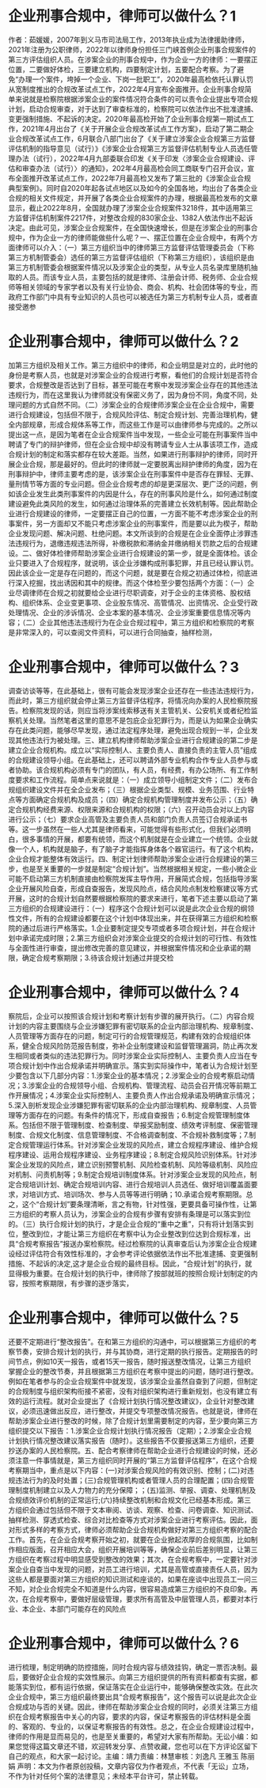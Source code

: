 # 企业刑事合规中，律师可以做什么？1

作者：茹媛媛，2007年到义马市司法局工作，2013年执业成为法律援助律师，2021年注册为公职律师，2022年以律师身份担任三门峡首例企业刑事合规案件的第三方评估组织人员。在涉案企业的刑事合规中，作为企业一方的律师：一要摆正位置，二要做好体检，三要建立机构，四要制定计划，五要配合考察。为了避免“办理一个案件，垮掉一个企业、下岗一批职工”，2020年最高检依托认罪认罚从宽制度推出的合规改革试点工作，2022年4月宣布全面推开。企业刑事合规简单来说就是检察院根据涉案企业的案件情况符合条件的可以责令企业提出专项合规计划，启动合规审查，对于达到了审查标准的，检察院可以依法作出不批准逮捕、变更强制措施、不起诉的决定。2020年最高检开始了企业刑事合规第一期试点工作，2021年4月出台了《关于开展企业合规改革试点工作方案》，启动了第二期企业合规改革试点工作，6月联合八部门出台了《关于建立涉案企业合规第三方监督评估机制的指导意见（试行）》《涉案企业合规第三方监督评估机制专业人员选任管理办法（试行），2022年4月九部委联合印发《关于印发〈涉案企业合规建设、评估和审查办法（试行）〉的通知》，202年4月最高检会同工商联专门召开会议，宣布全面推开改革试点工作，2022年7月最高检又发布了第三批的《涉案企业合规典型案例》。同时自2020年起各试点地区以及如今的全国各地，均出台了各类企业合规的相关文件规定，并开展了各类企业合规案件的办理，根据最高检发布的文章显示，截止2022年8月，全国就办理了涉案企业合规案件3218件，其中适用第三方监督评估机制案件2217件，对整改合规的830家企业、1382人依法作出不起诉决定。由此可见，涉案企业合规案件，在全国快速增长，但是在涉案企业的刑事合规中，作为企业一方的律师能做些什么呢？一、摆正位置在企业合规中，有两个方面律师可以介入：（一）第三方组织当中的律师第三方监督评估管理委员会（下称第三方机制管委会）选任的第三方监督评估组织（下称第三方组织），该组织是由第三方机制管委会根据案件情况以及涉案企业的类型，从专业人员名录库里随机抽取的人员。而该专业人员，主要包括的就是律师、注册会计师、税务师、企业合规师等相关领域的专家学者以及有关行业协会、商会、机构、社会团体等的专业，而政府工作部门中具有专业知识的人员也可以被选任为第三方机制专业人员，或者直接受邀参

# 企业刑事合规中，律师可以做什么？2

加第三方组织及相关工作。第三方组织中的律师，和企业明显是对立的，此时他的身份是考察人员，也就是对涉案企业的合规进行考察，看他们的合规计划是否符合要求，合规整改是否达到了目标，甚至可能在考察中发现涉案企业存在的其他违法违规行为，而在这里我认为律师就没有保密义务了，因为身份不同，角度不同，处理问题的方式自然不同。（二）涉案企业的合规律师涉案企业在企业合规中，需要进行合规建设，包括但不限于，合规风险评估、制定合规计划、完善治理机构，健全内部规章，形成合规体系等工作，而这些工作是可以由律师参与完成的。之所以提出这一点，是因为笔者在企业合规案件当中发现，一些企业可能在刑事案件当中聘请了专门的辩护律师，但在企业合规中却没有聘请专业人士从事该项工作，造成合规计划的制定和落实都存在较大差距。当然，如果进行刑事辩护的律师，同时开展企业合规，那是最好的。但此时的律师就一定要脱离出辩护律师的角度，因为在刑事辩护中，律师主要考虑的是，该涉案企业在刑事案件中是否存在罪轻、无罪、量刑情节等方面的专业问题。但企业合规考虑的却是更深层次、更广泛的问题，例如该企业发生此类刑事案件的内因是什么，存在的刑事风险是什么，如何通过制度建设避免此类风险的发生，如何通过治理体系的完善建立长效机制等。因此帮助企业进行合规建设的律师，一定要摆正自己的位置，一方面不能不考虑涉案企业的刑事案件，另一方面却又不能只考虑涉案企业的刑事案件，而是要以此为楔子，帮助企业发现问题、解决问题、杜绝问题。本文所谈到的合规是在企业全面停止涉罪违法违规行为，退缴违规违法所得，补缴税款和滞纳金并缴纳相关罚款之后的合规建设。二、做好体检律师帮助涉案企业进行合规建设的第一步，就是全面体检。该企业只要进入了合规程序，就说明，该企业涉嫌构成刑事犯罪，并且已经认罪认罚。因此该企业一定是存在问题的，而这个问题，就是要在合规之初通过体检，彻底进行深入挖掘，找出诱因和其中的规律。而这个体检至少要包括两个方面：（一）企业尽调律师在合规之初就要给企业进行尽职调查，对于企业的主体资格、股权结构、组织体系、企业变更事项、企业股东情况、高管情况、出资情况、企业受行政处理情况、企业的涉诉情况、企业本案的基本情况、企业涉案重要信息情况等内容；（二）企业其他违法违规行为在企业合规过程中，第三方组织和检察院的考察是非常深入的，可以查阅文件资料，可以进行合同抽查，抽样检测，

# 企业刑事合规中，律师可以做什么？3

调查访谈等等，在此基础上，很有可能会发现涉案企业还存在一些违法违规行为，而此时，第三方组织就会停止第三方监督评估程序，将情况向办案的人民检察院报告。检察院发现的话，则应当将涉案线索移送有关主管机关、公安机关或者纪检监察机关处理。当然笔者这里的意思不是包庇企业犯罪行为，而是认为如果企业确实存在此类问题，能够尽早发现，通过法定程序处理，避免出现合规到一半，企业发现其他违法行为被处理。三、建立机构律师帮助涉案企业进行合规建设的第二步是建立企业合规机构。成立以“实际控制人、主要负责人、直接负责的主管人员”组成的合规建设领导小组。在此基础上，还可以聘请外部专业机构合作专业人员参与或者协助。该合规机构必须有专门的团队，有人员，有经费，有办公场所、有工作制度要求和工作流程。简单点来说就是：（一）成立领导小组制定文件；（二）发布合规组织建设文件并在全企业发布；（三）根据企业类型、规模、业务范围、行业特点等方面确定合规机构及成员；（四）确定合规机构管理制度并发布公示；（五）确定合规机构经费来源、权限来源和合规机构的权限；（六）召开动员会对以上内容进行公示；（七）要求企业高管及主要负责人员和部门负责人员签订合规承诺书等。这一步虽然在一些人尤其是律师看来，可能觉得有些形式化，但我们必须明白，很多事情的开展，都要有统领，而这个机制就是在企业建立一个统领。企业就像一个人，机构就是脑子，有了脑子才能指挥身体各个器官运行。有了这个机构，企业合规才能整体有效运行。四、制定计划律师帮助涉案企业进行合规建设的第三步，也是至关重要的一步就是制定“合规计划”。当然根据相关规定，一些小微企业可能不启动第三方机制直接由检察院发挥主导作用，开展简式合规，包括指导涉案企业开展风险自查，形成自查报告，发现风险点，结合风险点制发检察建议等方式开展，这时的合规计划自然要根据检察院的要求来进行，笔者下述主要以启动了第三方组织的合规建设进行：（一）程序这个合规计划可以说是此次企业合规的纲领性文件，所有的合规建设都要在这个计划中体现出来，并在获得第三方组织和检察院的通过后进行严格落实。1.企业要制定提交专项或者多项合规计划，并在合规计划中承诺完成时限；2.第三方组织会对涉案企业提交的合规计划的可行性、有效性与全面性进行审查，提出修改完善的意见建议，并根据案件情况和企业承诺的期限，确定合规考察期限；3.待该合规计划通过并提交检

# 企业刑事合规中，律师可以做什么？4

察院后，企业可以按照该合规计划和考察计划有步骤的展开执行。（二）内容合规计划的内容主要围绕与企业涉嫌犯罪有密切联系的企业内部治理机构、规章制度、人员管理等方面存在的问题，制定可行的合规管理规范，构建有效的合规组织体系，健全合规风险防范报告制度，弥补企业制度建设和监督管理漏洞，防止再次发生相同或者类似的违法犯罪行为。同时涉案企业实际控制人、主要负责人应当在专项合规计划中作出合规承诺并明确宣示。落实到实际操作中，笔者认为合规计划至少要包含以下几部分内容：1.涉案企业的基本情况；2.涉案企业的合规考察启动情况；3.涉案企业的合规领导小组、合规机构、管理流程、动员会召开情况等前期工作开展情况；4.涉案企业实际控制人、主要负责人作出合规承诺及明确宣示情况；5.深入剖析发现企业涉嫌犯罪有密切联系的企业内部治理机构、规章制度、人员管理等方面存在的问题。有条件的情况下，形成自查报告；6.制定合规管理制度体系。包括但不限于管理制度、检查制度、举报奖励制度、绩效考评制度、保密管理制度、合规文化制度、信息管理制度、不合格调查制度、不合规补救制度等；7.制定合规管理运行体系。针对涉案企业发现的风险点，建立合规程序建设、维护合规程序建设、运用合规程序建设、业务程序建设；8.制定合规风险识别体系。针对涉案企业发现的风险点，建立识别预警机制、风险检查机制、风险等级机制、风险应对机制、问责机制等；9.制定合规培训制度体系。针对涉案企业发现的风险点，制定合规培训计划、确定合规培训内容、进行合规培训人员选任、做好培训覆盖面要求，对培训方式、培训场次、参与人员等等进行明确；10.承诺合规考察期限。总之，这个“合规计划”要条理清晰，言之有物，针对性强，更要具备可操作性，让第三方组织的考察人员认为，涉案企业的合规有步骤有安排有条理是可以落实到位的。（三）执行合规计划的执行，才是企业合规的“重中之重”，只有将计划落实到位，整改到位，才能让第三方组织在考察中认为企业整改到位达到合规标准，出具“合规考察报告”报送办案检察院。经过检察院的认真审查后认为涉案企业合规建设经过评估符合有效性标准的，才会参考评论依据依法作出不批准逮捕、变更强制措施、不起诉的决定,这才是企业合规的最终目标。因此，“合规计划”的执行，就显得极为重要。在合规计划的执行中，律师除了按部就班的按照合规计划制定的内容，按照考察期限，有步骤的逐步落实，

# 企业刑事合规中，律师可以做什么？5

还要不定期进行“整改报告”。在和第三方组织的沟通中，可以根据第三方组织的考察节奏，安排合规计划的执行，并与其协商，进行定期的执行报告。定期报告的时间节点，例如10天一报告，或者15天一报告，随时报送整改情况，让第三方组织掌握企业的整改节奏，并且根据第三方组织在考察中提出的问题，随时进行整改。例如在笔者参与的企业合规案件中就发现，该涉案企业虽然自查到了问题，但制定的合规制度与组织架构衔接不紧密，没有对组织架构进行重新规划，也没有建立有效的运行流程。就对企业提出了《合规计划执行情况整改建议》，企业针对整改建议，必须迅速做出反应，进行整改，并提交专项整改情况报告。也就是说，律师在帮助涉案企业进行整改的时候，除了合规计划里需要制定的内容，至少要向第三方组织提交以下报告：1.涉案企业合规计划执行情况报告（定期）；2.涉案企业合规计划执行情况整改建议落实报告（随时）。这些报告不仅要报送第三方组织，还要抄送办案的人民检察院。五、配合考察律师在帮助企业进行合规建设的时候，还必须注意一件事情就是，第三方组织同时开展的“第三方监督评估程序”，在这个合规考察期当中，重点是以下内容：(一)对涉案合规风险的有效识别、控制；(二)对违规违法行为的及时处置；(三)合规管理机构或者管理人员的合理配置；(四)合规管理制度机制建立以及人力物力的充分保障；；(五)监测、举报、调查、处理机制及合规绩效评价机制的正常运行;(六)持续整改机制和合规文化已经基本形成。第三方组织会通过包括但不限于文本审阅、访谈、观察、检查、问卷调查、知识测试、抽样检测、穿透式检查、综合对比检查等方式对涉案企业进行考察评估。因此，面对形式多样的考察方式，律师必须帮助企业合规机构做好对第三方组织考察的配合工作。首先，在企业合规考察开始之初，就要在企业掀起浓厚的合规氛围，比如制作相应版面，召开相应大会，组织开展培训等等，确保企业前后差别明显，让第三方组织在考察过程中明显感受到整改的效果；其次，在合规考察中，一定要针对涉案企业自查当中发现的问题，对员工进行培训，尤其是高管或直接责任人员，因为这些人都是要面对第三方组织的知识测试和座谈的，如果在座谈中出现员工一问三不知，对企业合规完全不知道是什么内容，很容易造成第三方组织的不良印象。再次，在合规考察中，要做好层级管理，要求所有高管及中层管理人员，都要对本行业、本企业、本部门可能存在的风险点

# 企业刑事合规中，律师可以做什么？6

进行梳理，制定明确的防控措施，同时合规内容与绩效挂钩，确定一票否决制。最后，要做好企业合规的实效性展示。向第三方组织提供的所有资料都查有实据，都能落实到位，都有运行依据，保证落实在企业运行中，能够确保整改实效。在此次企业合规中，第三方组织最终要出具“合规考察报告”，这个报告可以说是此次企业合规成功与否的关键。因此，律师在帮助涉案企业合规的同时，必须关注第三方组织在合规考察报告中关心的内容，要求的内容，保证考察报告的评估材料是全面的、客观的、专业的，以保证考察报告的有效性。总之，在企业合规建设过程中，律师的作用是显而易见的，也是至关重要的，希望对大家有所帮助。无讼小编：如果您觉得这篇文章还不错，欢迎转发分享、点赞收藏，您也可以在下方评论区留下自己的观点，和大家一起讨论。主编：靖力责编：林慧审核：刘逸凡 王雅玉 陈丽娟 声明：本文为作者原创投稿，文章内容仅为作者观点，不代表「无讼」立场，不作为针对任何个案的法律意见；未经本平台许可，禁止转载。

